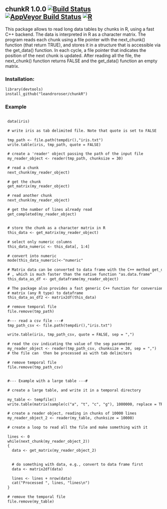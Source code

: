 ## chunkR 1.0.0  [![Build Status](https://travis-ci.org/leandroroser/chunkR.svg?branch=master)](https://travis-ci.org/leandroroser/chunkR.svg?branch=master) [![AppVeyor Build Status](https://ci.appveyor.com/api/projects/status/github/leandroroser/chunkR?branch=master&svg=true)](https://ci.appveyor.com/project/leandroroser/chunkR) [![R](https://img.shields.io/badge/R%3E%3D-3.0-red.svg)](https://img.shields.io/badge/R%3E%3D-3.0-red.svg) 

This package allows to read long data tables by chunks in R, using a fast C++ backend. The data is interpreted in R as a character matrix. The program reads each chunk using a file pointer with the next_chunk() function (that return TRUE), and stores it in a structure that is accessible via the get_data() function. In each cycle, a file pointer that indicates the position of the next chunk is updated. After reading all the file, the next_chunk() function returns FALSE and the get_data() function an empty matrix.

### Installation:

```diff
library(devtools)
install_github("leandroroser/chunkR")
```

### Example

```diff

 data(iris)
 
 # write iris as tab delimited file. Note that quote is set to FALSE
 
 tmp_path <- file.path(tempdir(),"iris.txt")
 write.table(iris, tmp_path, quote = FALSE)
 
 # create a 'reader' object passing the path of the input file
 my_reader_object <- reader(tmp_path, chunksize = 30)
 
 # read a chunk
 next_chunk(my_reader_object)
 
 # get the chunk
 get_matrix(my_reader_object)
 
 # read another chunk
 next_chunk(my_reader_object)
 
 # get the number of lines already read
 get_completed(my_reader_object)
 
 
 # store the chunk as a character matrix in R
 this_data <- get_matrix(my_reader_object)
 
 # select only numeric columns
 this_data_numeric <- this_data[, 1:4]
 
 # convert into numeric
 mode(this_data_numeric)<-"numeric"
 
 # Matrix data can be converted to data frame with the C++ method get_dataframe. 
 # , which is much faster than the native function "as.data.frame"
 this_data_as_df <- get_dataframe(my_reader_object)
 
 # The package also provides a fast generic C++ function for conversion from
 # matrix (any R type) to dataframe
 this_data_as_df2 <- matrix2df(this_data)
 
 # remove temporal file
 file.remove(tmp_path)
 
 #--- read a csv file ---#
 tmp_path_csv <- file.path(tempdir(),"iris.txt")
 
 write.table(iris, tmp_path_csv, quote = FALSE, sep = ",")
 
 # read the csv indicating the value of the sep parameter
 my_reader_object <- reader(tmp_path_csv, chunksize = 30, sep = ",")
 # the file can  then be processed as with tab delimiters
 
 # remove temporal file
 file.remove(tmp_path_csv)
 
 
 #--- Example with a large table ---#
 
 # create a large table, and write it in a temporal directory
 
 my_table <- tempfile()
 write.table(matrix(sample(c("a", "t", "c", "g"), 1000000, replace = TRUE), 100000, 1000), my_table)
 
 # create a reader object, reading in chunks of 10000 lines
 my_reader_object_2 <- reader(my_table, chunksize = 10000)
 
 # create a loop to read all the file and make something with it
 
 lines <- 0
 while(next_chunk(my_reader_object_2))
 {
   data <- get_matrix(my_reader_object_2) 
   
   
   # do something with data, e.g., convert to data frame first
   data <- matrix2df(data)
   
   lines <- lines + nrow(data)
   cat("Processed ", lines, "lines\n")
 }
 
 # remove the temporal file
 file.remove(my_table)


```

